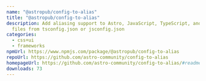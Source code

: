 ```yaml
---
name: "@astropub/config-to-alias"
title: "@astropub/config-to-alias"
description: Add aliasing support to Astro, JavaScript, TypeScript, and CSS
  files from tsconfig.json or jsconfig.json
categories:
  - css+ui
  - frameworks
npmUrl: https://www.npmjs.com/package/@astropub/config-to-alias
repoUrl: https://github.com/astro-community/config-to-alias
homepageUrl: https://github.com/astro-community/config-to-alias/#readme
downloads: 73
---
```

